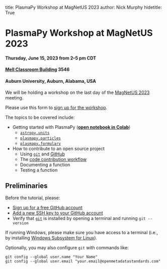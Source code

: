 title: PlasmaPy Workshop at MagNetUS 2023
author: Nick Murphy
hidetitle: True

# PlasmaPy Workshop at MagNetUS 2023
#### Thursday, June 15, 2023 from 2–5 pm CDT
#### [Mell Classroom Building](https://www.google.com/maps/place/Mell+Classroom+Building/@32.6029489,-85.484237,17.58z/data=!4m6!3m5!1s0x888cf394959db6bf:0x46847a24fc0cddee!8m2!3d32.6030836!4d-85.4835397!16s%2Fg%2F11hdvswwmz?entry=ttu) 3546
#### Auburn University, Auburn, Alabama, USA

We will be holding a workshop on the last day of the 
[MagNetUS 2023](https://sites.google.com/view/magnetus2023/home?authuser=0)
meeting.

Please use this form to [sign up for the workshop](https://forms.gle/XC6hZzUJgpz3eByu6).

The topics to be covered include:

 - Getting started with PlasmaPy ([**open notebook in Colab**](https://colab.research.google.com/github/PlasmaPy/PlasmaPy-Demos/blob/main/2023-MagNetUS/plasmapy-tutorial.ipynb))
   - [`astropy.units`](https://docs.astropy.org/en/stable/units/index.html)
   - [`plasmapy.particles`](https://docs.plasmapy.org/en/stable/particles/index.html)
   - [`plasmapy.formulary`](https://docs.plasmapy.org/en/stable/formulary/index.html)
 - How to contribute to an open source project
   - Using [`git`](https://git-scm.com/) and [GitHub](https://github.com)
   - The [code contribution workflow](https://docs.plasmapy.org/en/latest/contributing/workflow.html)
   - Documenting a function
   - Testing a function

## Preliminaries

Before the tutorial, please:

 - [Sign up for a free GitHub account](https://github.com/join)
 - [Add a new SSH key to your GitHub account](https://docs.github.com/en/authentication/connecting-to-github-with-ssh/adding-a-new-ssh-key-to-your-github-account)
 - Verify that [`git`](https://git-scm.com/) is installed by opening a terminal and running `git --version`

If running Windows, please make sure you have access to a terminal
(i.e., by installing [Windows Subsystem for
Linux](https://learn.microsoft.com/en-us/windows/wsl/install)).

Optionally, you may also configure `git` with commands like:

```console
git config --global user.name "Your Name"
git config --global user.email "your.email@openmetadatastandards.com"
```
